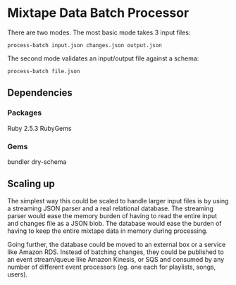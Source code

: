 # Mixtape Data Batch Processor

There are two modes. The most basic mode takes 3 input files:

`process-batch input.json changes.json output.json`

The second mode validates an input/output file against a schema:

`process-batch file.json`

## Dependencies

### Packages
Ruby 2.5.3
RubyGems

### Gems
bundler
dry-schema

## Scaling up

The simplest way this could be scaled to handle larger input files is by using a streaming JSON parser and a real relational database. The streaming parser would ease the memory burden of having to read the entire input and changes file as a JSON blob. The database would ease the burden of having to keep the entire mixtape data in memory during processing.

Going further, the database could be moved to an external box or a service like Amazon RDS. Instead of batching changes, they could be published to an event stream/queue like Amazon Kinesis, or SQS and consumed by any number of different event processors (eg. one each for playlists, songs, users).
